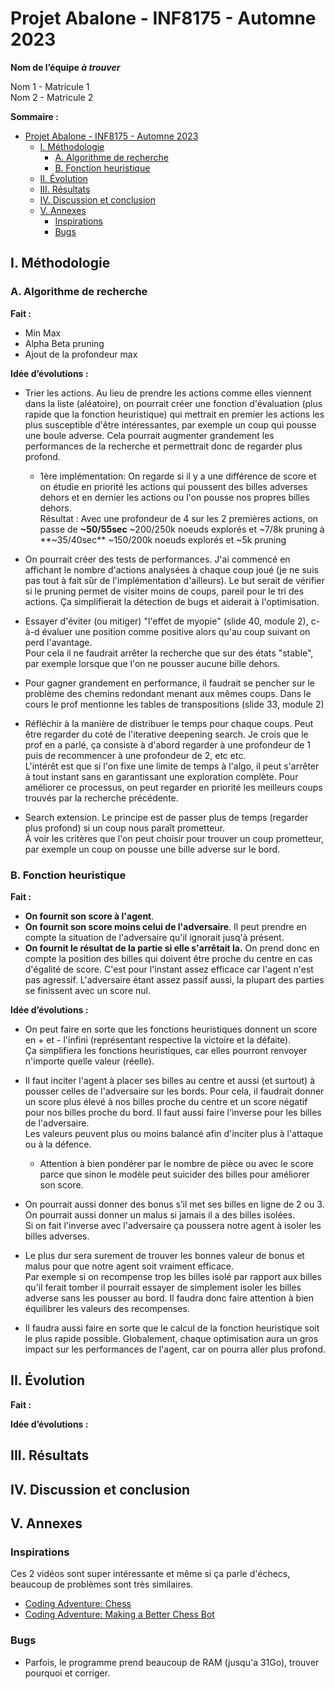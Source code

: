 # Projet Abalone - INF8175 - Automne 2023

**Nom de l’équipe _à trouver_**

Nom 1 - Matricule 1  
Nom 2 - Matricule 2

**Sommaire :**
<!-- TOC -->
* [Projet Abalone - INF8175 - Automne 2023](#projet-abalone---inf8175---automne-2023)
  * [I. Méthodologie](#i-méthodologie)
    * [A. Algorithme de recherche](#a-algorithme-de-recherche)
    * [B. Fonction heuristique](#b-fonction-heuristique)
  * [II. Évolution](#ii-évolution)
  * [III. Résultats](#iii-résultats)
  * [IV. Discussion et conclusion](#iv-discussion-et-conclusion)
  * [V. Annexes](#v-annexes)
    * [Inspirations](#inspirations)
    * [Bugs](#bugs)
<!-- TOC -->


## I. Méthodologie

### A. Algorithme de recherche

**Fait :**
- Min Max
- Alpha Beta pruning
- Ajout de la profondeur max

**Idée d’évolutions :**
- Trier les actions. Au lieu de prendre les actions comme elles viennent dans la liste (aléatoire), 
on pourrait créer une fonction d'évaluation (plus rapide que la fonction heuristique) qui mettrait en premier les 
actions les plus susceptible d'être intéressantes, par exemple un coup qui pousse une boule adverse. Cela pourrait 
augmenter grandement les performances de la recherche et permettrait donc de regarder plus profond.

  - 1ère implémentation: On regarde si il y a une différence de score et on étudie en priorité les actions qui poussent 
    des billes adverses dehors et en dernier les actions ou l'on pousse nos propres billes dehors.  
    Résultat : Avec une profondeur de 4 sur les 2 premières actions, on passe de **~50/55sec** ~200/250k noeuds explorés et ~7/8k 
    pruning à **~35/40sec** ~150/200k noeuds explorés et ~5k pruning


- On pourrait créer des tests de performances. J'ai commencé en affichant le nombre d'actions analysées à chaque coup 
joué (je ne suis pas tout à fait sûr de l'implémentation d'ailleurs). Le but serait de vérifier si le pruning permet de 
visiter moins de coups, pareil pour le tri des actions. Ça simplifierait la détection de bugs et aiderait à l'optimisation.


- Essayer d'éviter (ou mitiger) "l'effet de myopie" (slide 40, module 2), c-à-d évaluer une position comme positive alors 
qu'au coup suivant on perd l'avantage.  
Pour cela il ne faudrait arrêter la recherche que sur des états "stable", par exemple lorsque que l'on ne pousser 
aucune bille dehors.


- Pour gagner grandement en performance, il faudrait se pencher sur le problème des chemins redondant menant aux mêmes coups.
Dans le cours le prof mentionne les tables de transpositions (slide 33, module 2)


- Réfléchir à la manière de distribuer le temps pour chaque coups. Peut être regarder du coté de l'iterative deepening search.
Je crois que le prof en a parlé, ça consiste à d'abord regarder à une profondeur de 1 puis de recommencer à une profondeur de 2, etc etc.  
L'intérêt est que si l'on fixe une limite de temps à l'algo, il peut s'arrêter à tout instant sans en garantissant une 
exploration complète. Pour améliorer ce processus, on peut regarder en priorité les meilleurs coups trouvés par la recherche 
précédente.


- Search extension. Le principe est de passer plus de temps (regarder plus profond) si un coup nous paraît prometteur.  
À voir les critères que l'on peut choisir pour trouver un coup prometteur, par exemple un coup on pousse une bille 
adverse sur le bord.

### B. Fonction heuristique

**Fait :**
- **On fournit son score à l'agent**.
- **On fournit son score moins celui de l'adversaire**. Il peut prendre en compte la situation de l'adversaire qu'il ignorait jusq'à présent.
- **On fournit le résultat de la partie si elle s'arrêtait la.** On prend donc en compte la position des billes qui 
doivent être proche du centre en cas d'égalité de score. C'est pour l'instant assez efficace car l'agent n'est pas 
agressif. L'adversaire étant assez passif aussi, la plupart des parties se finissent avec un score nul.

**Idée d’évolutions :**
- On peut faire en sorte que les fonctions heuristiques donnent un score en + et - l'infini (représentant respective la 
victoire et la défaite).  
Ça simplifiera les fonctions heuristiques, car elles pourront renvoyer n'importe quelle valeur (réelle).


- Il faut inciter l'agent à placer ses billes au centre et aussi (et surtout) à pousser celles de l'adversaire sur les bords.
Pour cela, il faudrait donner un score plus élevé à nos billes proche du centre et un score négatif pour nos billes proche du bord.
Il faut aussi faire l'inverse pour les billes de l'adversaire.  
Les valeurs peuvent plus ou moins balancé afin d'inciter plus à l'attaque ou à la défence.

  - Attention à bien pondérer par le nombre de pièce ou avec le score parce que sinon le modèle peut suicider des billes
    pour améliorer son score.


- On pourrait aussi donner des bonus s’il met ses billes en ligne de 2 ou 3. On pourrait aussi donner un malus si 
jamais il a des billes isolées.  
Si on fait l'inverse avec l'adversaire ça poussera notre agent à isoler les billes adverses.


- Le plus dur sera surement de trouver les bonnes valeur de bonus et malus pour que notre agent soit vraiment efficace.  
Par exemple si on recompense trop les billes isolé par rapport aux billes qu'il ferait tomber il pourrait essayer de 
simplement isoler les billes adverse sans les pousser au bord. Il faudra donc faire attention à bien équilibrer les 
valeurs des recompenses.


- Il faudra aussi faire en sorte que le calcul de la fonction heuristique soit le plus rapide possible. Globalement, 
chaque optimisation aura un gros impact sur les performances de l'agent, car on pourra aller plus profond.

## II. Évolution

**Fait :**

**Idée d’évolutions :**

## III. Résultats

## IV. Discussion et conclusion

## V. Annexes

### Inspirations

Ces 2 vidéos sont super intéressante et même si ça parle d'échecs, beaucoup de problèmes sont très similaires.
- [Coding Adventure: Chess](https://www.youtube.com/watch?v=U4ogK0MIzqk&t=3s&ab_channel=SebastianLague)
- [Coding Adventure: Making a Better Chess Bot](https://www.youtube.com/watch?v=_vqlIPDR2TU&ab_channel=SebastianLague)

### Bugs

- Parfois, le programme prend beaucoup de RAM (jusqu'a 31Go), trouver pourquoi et corriger.